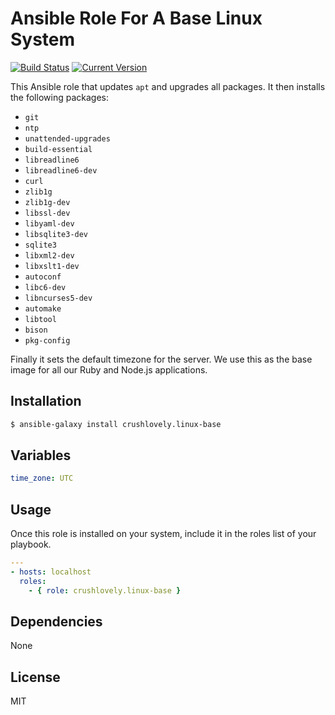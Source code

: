 # Ansible Role For A Base Linux System

[![Build Status](http://img.shields.io/travis/crushlovely/ansible-linux-base.svg?style=flat)](https://travis-ci.org/crushlovely/ansible-linux-base)
[![Current Version](http://img.shields.io/github/release/crushlovely/ansible-linux-base.svg?style=flat)](https://galaxy.ansible.com/list#/roles/1180)

This Ansible role that updates `apt` and upgrades all packages. It then installs the following packages:

* `git`
* `ntp`
* `unattended-upgrades`
* `build-essential`
* `libreadline6`
* `libreadline6-dev`
* `curl`
* `zlib1g`
* `zlib1g-dev`
* `libssl-dev`
* `libyaml-dev`
* `libsqlite3-dev`
* `sqlite3`
* `libxml2-dev`
* `libxslt1-dev`
* `autoconf`
* `libc6-dev`
* `libncurses5-dev`
* `automake`
* `libtool`
* `bison`
* `pkg-config`

Finally it sets the default timezone for the server.  We use this as the base image for all our Ruby and Node.js applications.

## Installation

``` bash
$ ansible-galaxy install crushlovely.linux-base
```

## Variables

``` yaml
time_zone: UTC
```

## Usage

Once this role is installed on your system, include it in the roles list of your playbook.

``` yaml
---
- hosts: localhost
  roles:
    - { role: crushlovely.linux-base }
```

## Dependencies

None

## License

MIT